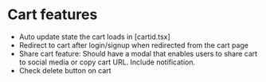 # Cart features

- Auto update state the cart loads in [cartid.tsx]
- Redirect to cart after login/signup when redirected from the cart page
- Share cart feature: Should have a modal that enables users to share cart to social media or copy cart URL. Include notification.
- Check delete button on cart


